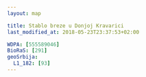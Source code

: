 ```yaml
---
layout: map

title: Stablo breze u Donjoj Kravarici
last_modified_at: 2018-05-23T23:37:53+02:00

WDPA: [555589046]
BioRaS: [291]
geoSrbija:
  L1_182: [93]
---
```

